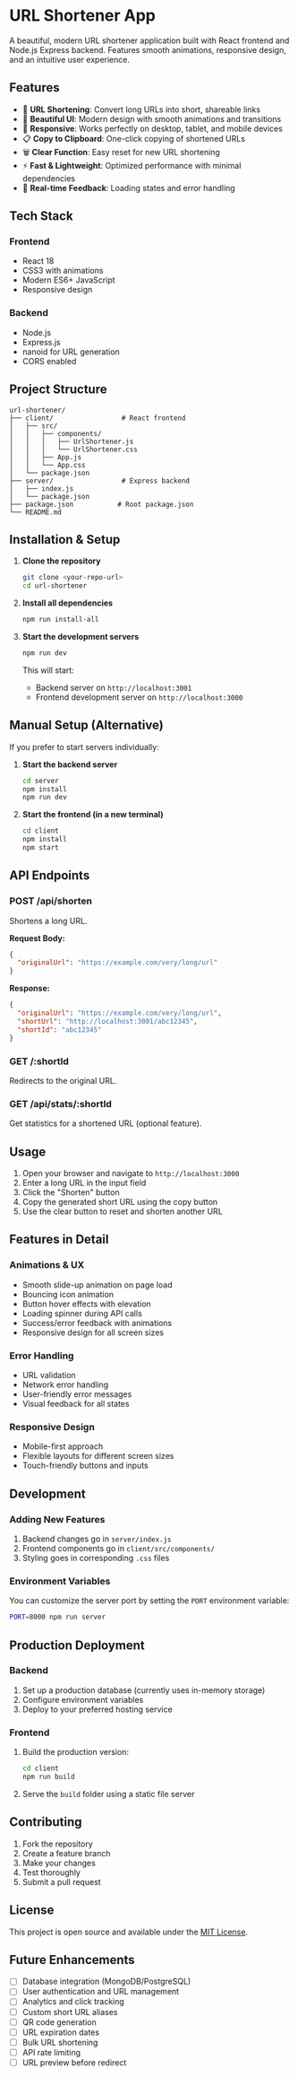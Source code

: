 # URL Shortener App

A beautiful, modern URL shortener application built with React frontend and Node.js Express backend. Features smooth animations, responsive design, and an intuitive user experience.

## Features

- 🔗 **URL Shortening**: Convert long URLs into short, shareable links
- 🎨 **Beautiful UI**: Modern design with smooth animations and transitions
- 📱 **Responsive**: Works perfectly on desktop, tablet, and mobile devices
- 📋 **Copy to Clipboard**: One-click copying of shortened URLs
- 🗑️ **Clear Function**: Easy reset for new URL shortening
- ⚡ **Fast & Lightweight**: Optimized performance with minimal dependencies
- 🔄 **Real-time Feedback**: Loading states and error handling

## Tech Stack

### Frontend
- React 18
- CSS3 with animations
- Modern ES6+ JavaScript
- Responsive design

### Backend
- Node.js
- Express.js
- nanoid for URL generation
- CORS enabled

## Project Structure

```
url-shortener/
├── client/                 # React frontend
│   ├── src/
│   │   ├── components/
│   │   │   ├── UrlShortener.js
│   │   │   └── UrlShortener.css
│   │   ├── App.js
│   │   └── App.css
│   └── package.json
├── server/                 # Express backend
│   ├── index.js
│   └── package.json
├── package.json           # Root package.json
└── README.md
```

## Installation & Setup

1. **Clone the repository**
   ```bash
   git clone <your-repo-url>
   cd url-shortener
   ```

2. **Install all dependencies**
   ```bash
   npm run install-all
   ```

3. **Start the development servers**
   ```bash
   npm run dev
   ```

   This will start:
   - Backend server on `http://localhost:3001`
   - Frontend development server on `http://localhost:3000`

## Manual Setup (Alternative)

If you prefer to start servers individually:

1. **Start the backend server**
   ```bash
   cd server
   npm install
   npm run dev
   ```

2. **Start the frontend (in a new terminal)**
   ```bash
   cd client
   npm install
   npm start
   ```

## API Endpoints

### POST /api/shorten
Shortens a long URL.

**Request Body:**
```json
{
  "originalUrl": "https://example.com/very/long/url"
}
```

**Response:**
```json
{
  "originalUrl": "https://example.com/very/long/url",
  "shortUrl": "http://localhost:3001/abc12345",
  "shortId": "abc12345"
}
```

### GET /:shortId
Redirects to the original URL.

### GET /api/stats/:shortId
Get statistics for a shortened URL (optional feature).

## Usage

1. Open your browser and navigate to `http://localhost:3000`
2. Enter a long URL in the input field
3. Click the "Shorten" button
4. Copy the generated short URL using the copy button
5. Use the clear button to reset and shorten another URL

## Features in Detail

### Animations & UX
- Smooth slide-up animation on page load
- Bouncing icon animation
- Button hover effects with elevation
- Loading spinner during API calls
- Success/error feedback with animations
- Responsive design for all screen sizes

### Error Handling
- URL validation
- Network error handling
- User-friendly error messages
- Visual feedback for all states

### Responsive Design
- Mobile-first approach
- Flexible layouts for different screen sizes
- Touch-friendly buttons and inputs

## Development

### Adding New Features
1. Backend changes go in `server/index.js`
2. Frontend components go in `client/src/components/`
3. Styling goes in corresponding `.css` files

### Environment Variables
You can customize the server port by setting the `PORT` environment variable:
```bash
PORT=8000 npm run server
```

## Production Deployment

### Backend
1. Set up a production database (currently uses in-memory storage)
2. Configure environment variables
3. Deploy to your preferred hosting service

### Frontend
1. Build the production version:
   ```bash
   cd client
   npm run build
   ```
2. Serve the `build` folder using a static file server

## Contributing

1. Fork the repository
2. Create a feature branch
3. Make your changes
4. Test thoroughly
5. Submit a pull request

## License

This project is open source and available under the [MIT License](LICENSE).

## Future Enhancements

- [ ] Database integration (MongoDB/PostgreSQL)
- [ ] User authentication and URL management
- [ ] Analytics and click tracking
- [ ] Custom short URL aliases
- [ ] QR code generation
- [ ] URL expiration dates
- [ ] Bulk URL shortening
- [ ] API rate limiting
- [ ] URL preview before redirect